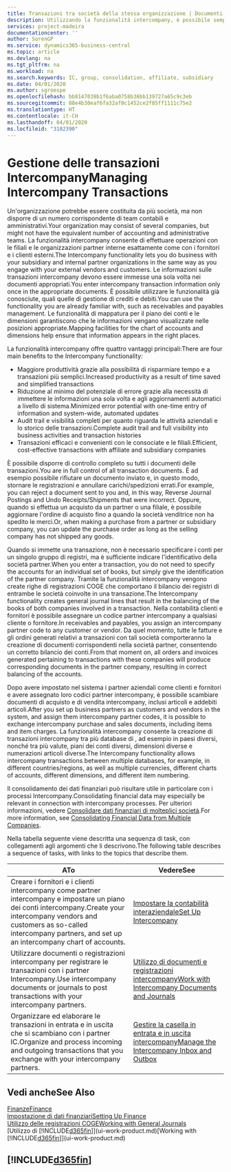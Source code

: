 ```yaml
---
title: Transazioni tra società della stessa organizzazione | Documenti Microsoft
description: Utilizzando la funzionalità intercompany, è possibile semplificare i processi aziendali e le transazioni tra società all'interno della stessa organizzazione.
services: project-madeira
documentationcenter: ''
author: SorenGP
ms.service: dynamics365-business-central
ms.topic: article
ms.devlang: na
ms.tgt_pltfrm: na
ms.workload: na
ms.search.keywords: IC, group, consolidation, affiliate, subsidiary
ms.date: 04/01/2020
ms.author: sgroespe
ms.openlocfilehash: bb8147038b1f6aba0758b36bb139727a65c9c3eb
ms.sourcegitcommit: 88e4b30eaf6fa32af0c1452ce2f85ff1111c75e2
ms.translationtype: HT
ms.contentlocale: it-CH
ms.lasthandoff: 04/01/2020
ms.locfileid: "3182390"
---
```

# <a name="managing-intercompany-transactions"></a><span data-ttu-id="6be3b-103">Gestione delle transazioni Intercompany</span><span class="sxs-lookup"><span data-stu-id="6be3b-103">Managing Intercompany Transactions</span></span>
<span data-ttu-id="6be3b-104">Un'organizzazione potrebbe essere costituita da più società, ma non disporre di un numero corrispondente di team contabili e amministrativi.</span><span class="sxs-lookup"><span data-stu-id="6be3b-104">Your organization may consist of several companies, but might not have the equivalent number of accounting and administrative teams.</span></span> <span data-ttu-id="6be3b-105">La funzionalità intercompany consente di effettuare operazioni con le filiali e le organizzazioni partner interne esattamente come con i fornitori e i clienti esterni.</span><span class="sxs-lookup"><span data-stu-id="6be3b-105">The Intercompany functionality lets you do business with your subsidiary and internal partner organizations in the same way as you engage with your external vendors and customers.</span></span> <span data-ttu-id="6be3b-106">Le informazioni sulle transazioni intercompany devono essere immesse una sola volta nei documenti appropriati.</span><span class="sxs-lookup"><span data-stu-id="6be3b-106">You enter intercompany transaction information only once in the appropriate documents.</span></span> <span data-ttu-id="6be3b-107">È possibile utilizzare le funzionalità già conosciute, quali quelle di gestione di crediti e debiti.</span><span class="sxs-lookup"><span data-stu-id="6be3b-107">You can use the functionality you are already familiar with, such as receivables and payables management.</span></span> <span data-ttu-id="6be3b-108">Le funzionalità di mappatura per il piano dei conti e le dimensioni garantiscono che le informazioni vengano visualizzate nelle posizioni appropriate.</span><span class="sxs-lookup"><span data-stu-id="6be3b-108">Mapping facilities for the chart of accounts and dimensions help ensure that information appears in the right places.</span></span>  

<span data-ttu-id="6be3b-109">La funzionalità intercompany offre quattro vantaggi principali:</span><span class="sxs-lookup"><span data-stu-id="6be3b-109">There are four main benefits to the Intercompany functionality:</span></span>  

- <span data-ttu-id="6be3b-110">Maggiore produttività grazie alla possibilità di risparmiare tempo e a transazioni più semplici.</span><span class="sxs-lookup"><span data-stu-id="6be3b-110">Increased productivity as a result of time saved and simplified transactions</span></span>  
- <span data-ttu-id="6be3b-111">Riduzione al minimo del potenziale di errore grazie alla necessità di immettere le informazioni una sola volta e agli aggiornamenti automatici a livello di sistema.</span><span class="sxs-lookup"><span data-stu-id="6be3b-111">Minimized error potential with one-time entry of information and system-wide, automated updates</span></span>  
- <span data-ttu-id="6be3b-112">Audit trail e visibilità completi per quanto riguarda le attività aziendali e lo storico delle transazioni.</span><span class="sxs-lookup"><span data-stu-id="6be3b-112">Complete audit trail and full visibility into business activities and transaction histories</span></span>  
- <span data-ttu-id="6be3b-113">Transazioni efficaci e convenienti con le consociate e le filiali.</span><span class="sxs-lookup"><span data-stu-id="6be3b-113">Efficient, cost-effective transactions with affiliate and subsidiary companies</span></span>  

<span data-ttu-id="6be3b-114">È possibile disporre di controllo completo su tutti i documenti delle transazioni.</span><span class="sxs-lookup"><span data-stu-id="6be3b-114">You are in full control of all transaction documents.</span></span> <span data-ttu-id="6be3b-115">È ad esempio possibile rifiutare un documento inviato e, in questo modo, stornare le registrazioni e annullare carichi/spedizioni errati.</span><span class="sxs-lookup"><span data-stu-id="6be3b-115">For example, you can reject a document sent to you and, in this way, Reverse Journal Postings and Undo Receipts/Shipments that were incorrect.</span></span> <span data-ttu-id="6be3b-116">Oppure, quando si effettua un acquisto da un partner o una filiale, è possibile aggiornare l'ordine di acquisto fino a quando la società venditrice non ha spedito le merci.</span><span class="sxs-lookup"><span data-stu-id="6be3b-116">Or, when making a purchase from a partner or subsidiary company, you can update the purchase order as long as the selling company has not shipped any goods.</span></span>  

<span data-ttu-id="6be3b-117">Quando si immette una transazione, non è necessario specificare i conti per un singolo gruppo di registri, ma è sufficiente indicare l'identificativo della società partner.</span><span class="sxs-lookup"><span data-stu-id="6be3b-117">When you enter a transaction, you do not need to specify the accounts for an individual set of books, but simply give the identification of the partner company.</span></span> <span data-ttu-id="6be3b-118">Tramite la funzionalità intercompany vengono create righe di registrazioni COGE che comportano il bilancio dei registri di entrambe le società coinvolte in una transazione.</span><span class="sxs-lookup"><span data-stu-id="6be3b-118">The Intercompany functionality creates general journal lines that result in the balancing of the books of both companies involved in a transaction.</span></span> <span data-ttu-id="6be3b-119">Nella contabilità clienti e fornitori è possibile assegnare un codice partner intercompany a qualsiasi cliente o fornitore.</span><span class="sxs-lookup"><span data-stu-id="6be3b-119">In receivables and payables, you assign an intercompany partner code to any customer or vendor.</span></span> <span data-ttu-id="6be3b-120">Da quel momento, tutte le fatture e gli ordini generati relativi a transazioni con tali società comporteranno la creazione di documenti corrispondenti nella società partner, consentendo un corretto bilancio dei conti.</span><span class="sxs-lookup"><span data-stu-id="6be3b-120">From that moment on, all orders and invoices generated pertaining to transactions with these companies will produce corresponding documents in the partner company, resulting in correct balancing of the accounts.</span></span>  

 <span data-ttu-id="6be3b-121">Dopo avere impostato nel sistema i partner aziendali come clienti e fornitori e avere assegnato loro codici partner intercompany, è possibile scambiare documenti di acquisto e di vendita intercompany, inclusi articoli e addebiti articoli.</span><span class="sxs-lookup"><span data-stu-id="6be3b-121">After you set up business partners as customers and vendors in the system, and assign them intercompany partner codes, it is possible to exchange intercompany purchase and sales documents, including items and item charges.</span></span> <span data-ttu-id="6be3b-122">La funzionalità intercompany consente la creazione di transazioni intercompany tra più database di , ad esempio in paesi diversi, nonché tra più valute, piani dei conti diversi, dimensioni diverse e numerazioni articoli diverse.</span><span class="sxs-lookup"><span data-stu-id="6be3b-122">The Intercompany functionality allows intercompany transactions between multiple databases, for example, in different countries/regions, as well as multiple currencies, different charts of accounts, different dimensions, and different item numbering.</span></span>  

<span data-ttu-id="6be3b-123">Il consolidamento dei dati finanziari può risultare utile in particolare con i processi Intercompany.</span><span class="sxs-lookup"><span data-stu-id="6be3b-123">Consolidating financial data may especially be relevant in connection with intercompany processes.</span></span> <span data-ttu-id="6be3b-124">Per ulteriori informazioni, vedere [Consolidare dati finanziari di molteplici società](finance-consolidated-company-reporting.md).</span><span class="sxs-lookup"><span data-stu-id="6be3b-124">For more information, see [Consolidating Financial Data from Multiple Companies](finance-consolidated-company-reporting.md).</span></span>

<span data-ttu-id="6be3b-125">Nella tabella seguente viene descritta una sequenza di task, con collegamenti agli argomenti che li descrivono.</span><span class="sxs-lookup"><span data-stu-id="6be3b-125">The following table describes a sequence of tasks, with links to the topics that describe them.</span></span>

 |<span data-ttu-id="6be3b-126">A</span><span class="sxs-lookup"><span data-stu-id="6be3b-126">To</span></span> |<span data-ttu-id="6be3b-127">Vedere</span><span class="sxs-lookup"><span data-stu-id="6be3b-127">See</span></span>|
 |---|---|
 |<span data-ttu-id="6be3b-128">Creare i fornitori e i clienti intercompany come partner intercompany e impostare un piano dei conti intercompany.</span><span class="sxs-lookup"><span data-stu-id="6be3b-128">Create your intercompany vendors and customers as so-called intercompany partners, and set up an intercompany chart of accounts.</span></span>|[<span data-ttu-id="6be3b-129">Impostare la contabilità interaziendale</span><span class="sxs-lookup"><span data-stu-id="6be3b-129">Set Up Intercompany</span></span>](intercompany-how-setup.md)|
 |<span data-ttu-id="6be3b-130">Utilizzare documenti o registrazioni intercompany per registrare le transazioni con i partner Intercompany.</span><span class="sxs-lookup"><span data-stu-id="6be3b-130">Use intercompany documents or journals to post transactions with your intercompany partners.</span></span>|[<span data-ttu-id="6be3b-131">Utilizzo di documenti e registrazioni intercompany</span><span class="sxs-lookup"><span data-stu-id="6be3b-131">Work with Intercompany Documents and Journals</span></span>](intercompany-how-work-documents-journals.md)|
 |<span data-ttu-id="6be3b-132">Organizzare ed elaborare le transazioni in entrata e in uscita che si scambiano con i partner IC.</span><span class="sxs-lookup"><span data-stu-id="6be3b-132">Organize and process incoming and outgoing transactions that you exchange with your intercompany partners.</span></span>|[<span data-ttu-id="6be3b-133">Gestire la casella in entrata e in uscita intercompany</span><span class="sxs-lookup"><span data-stu-id="6be3b-133">Manage the Intercompany Inbox and Outbox</span></span>](intercompany-how-manage-intercompany-inbox.md)|

## <a name="see-also"></a><span data-ttu-id="6be3b-134">Vedi anche</span><span class="sxs-lookup"><span data-stu-id="6be3b-134">See Also</span></span>
[<span data-ttu-id="6be3b-135">Finanze</span><span class="sxs-lookup"><span data-stu-id="6be3b-135">Finance</span></span>](finance.md)  
[<span data-ttu-id="6be3b-136">Impostazione di dati finanziari</span><span class="sxs-lookup"><span data-stu-id="6be3b-136">Setting Up Finance</span></span>](finance-setup-finance.md)  
[<span data-ttu-id="6be3b-137">Utilizzo delle registrazioni COGE</span><span class="sxs-lookup"><span data-stu-id="6be3b-137">Working with General Journals</span></span>](ui-work-general-journals.md)  
<span data-ttu-id="6be3b-138">[Utilizzo di [!INCLUDE[d365fin](includes/d365fin_md.md)]](ui-work-product.md)</span><span class="sxs-lookup"><span data-stu-id="6be3b-138">[Working with [!INCLUDE[d365fin](includes/d365fin_md.md)]](ui-work-product.md)</span></span>

## [!INCLUDE[d365fin](includes/free_trial_md.md)]  
